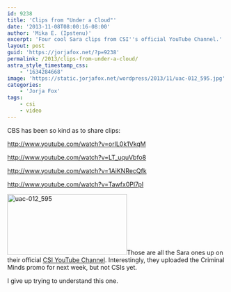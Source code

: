 ```yaml
---
id: 9238
title: 'Clips from "Under a Cloud"'
date: '2013-11-08T08:00:16-08:00'
author: 'Mika E. (Ipstenu)'
excerpt: 'Four cool Sara clips from CSI''s official YouTube Channel.'
layout: post
guid: 'https://jorjafox.net/?p=9238'
permalink: /2013/clips-from-under-a-cloud/
astra_style_timestamp_css:
    - '1634284668'
image: 'https://static.jorjafox.net/wordpress/2013/11/uac-012_595.jpg'
categories:
    - 'Jorja Fox'
tags:
    - csi
    - video
---
```


CBS has been so kind as to share clips:

http://www.youtube.com/watch?v=orlL0k1VkqM

http://www.youtube.com/watch?v=LT_uquVbfo8

http://www.youtube.com/watch?v=1AiKNRecQfk

http://www.youtube.com/watch?v=Tawfx0Pl7pI

<img src="//static.jorjafox.net/wordpress/2013/11/uac-012_595.jpg" alt="uac-012_595" width="275" height="140" class="alignleft size-thumbnail wp-image-9245" />Those are all the Sara ones up on their official <a href="http://www.youtube.com/user/CSI/videos">CSI YouTube Channel</a>. Interestingly, they uploaded the Criminal Minds promo for next week, but not CSIs yet.

I give up trying to understand this one.

